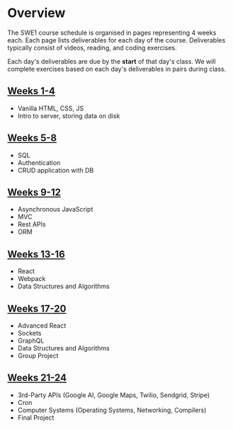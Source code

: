 # Overview

The SWE1 course schedule is organised in pages representing 4 weeks each. Each page lists deliverables for each day of the course. Deliverables typically consist of videos, reading, and coding exercises. 

Each day's deliverables are due by the **start** of that day's class. We will complete exercises based on each day's deliverables in pairs during class.

## [Weeks 1-4](weeks-1-4.md)

* Vanilla HTML, CSS, JS
* Intro to server, storing data on disk

## [Weeks 5-8](weeks-5-8.md)

* SQL
* Authentication
* CRUD application with DB

## [Weeks 9-12](weeks-9-12.md)

* Asynchronous JavaScript
* MVC
* Rest APIs
* ORM

## [Weeks 13-16](weeks-13-16.md)

* React
* Webpack
* Data Structures and Algorithms

## [Weeks 17-20](weeks-17-20.md)

* Advanced React
* Sockets
* GraphQL
* Data Structures and Algorithms
* Group Project

## [Weeks 21-24](weeks-21-24.md)

* 3rd-Party APIs \(Google AI, Google Maps, Twilio, Sendgrid, Stripe\)
* Cron
* Computer Systems \(Operating Systems, Networking, Compilers\)
* Final Project

